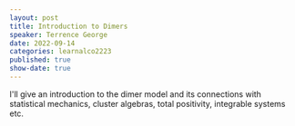 ```yaml
---
layout: post
title: Introduction to Dimers
speaker: Terrence George
date: 2022-09-14
categories: learnalco2223
published: true
show-date: true
---
```

I'll give an introduction to the dimer model and its connections with statistical mechanics, cluster algebras, total positivity, integrable systems etc.